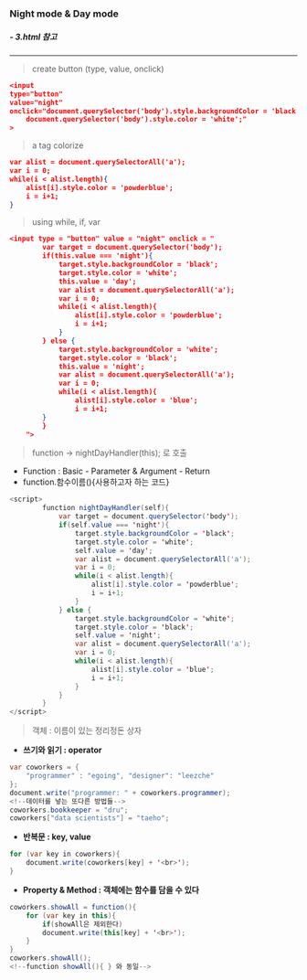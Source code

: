 ### Night mode & Day mode

##### - 3.html 참고

---

> create button (type, value, onclick)

```json
<input
type="button"
value="night"
onclick="document.querySelector('body').style.backgroundColor = 'black';
    document.querySelector('body').style.color = 'white';"
>
```

> a tag colorize

```json
var alist = document.querySelectorAll('a');
var i = 0;
while(i < alist.length){
    alist[i].style.color = 'powderblue';
    i = i+1;
}
```

> using while, if, var

```json
<input type = "button" value = "night" onclick = "
        var target = document.querySelector('body');
        if(this.value === 'night'){
            target.style.backgroundColor = 'black';
            target.style.color = 'white';
            this.value = 'day';
            var alist = document.querySelectorAll('a');
            var i = 0;
            while(i < alist.length){
                alist[i].style.color = 'powderblue';
                i = i+1;
            }
        } else {
            target.style.backgroundColor = 'white';
            target.style.color = 'black';
            this.value = 'night';
            var alist = document.querySelectorAll('a');
            var i = 0;
            while(i < alist.length){
                alist[i].style.color = 'blue';
                i = i+1;
        }
        }
    ">
```

> function -> nightDayHandler(this); 로 호출

- Function : Basic - Parameter & Argument - Return
- function.함수이름(){사용하고자 하는 코드}

```java
<script>
        function nightDayHandler(self){
            var target = document.querySelector('body');
            if(self.value === 'night'){
                target.style.backgroundColor = 'black';
                target.style.color = 'white';
                self.value = 'day';
                var alist = document.querySelectorAll('a');
                var i = 0;
                while(i < alist.length){
                    alist[i].style.color = 'powderblue';
                    i = i+1;
                }
            } else {
                target.style.backgroundColor = 'white';
                target.style.color = 'black';
                self.value = 'night';
                var alist = document.querySelectorAll('a');
                var i = 0;
                while(i < alist.length){
                    alist[i].style.color = 'blue';
                    i = i+1;
                }
            }
        }
</script>
```

> 객체 : 이름이 있는 정리정돈 상자

- <b>쓰기와 읽기 : operator</b>

```java
var coworkers = {
    "programmer" : "egoing", "designer": "leezche"
};
document.write("programmer: " + coworkers.programmer);
<!--데이터를 넣는 또다른 방법들-->
coworkers.bookkeeper = "dru";
coworkers["data scientists"] = "taeho";
```

- <b>반복문 : key, value</b>

```java
for (var key in coworkers){
    document.write(coworkers[key] + '<br>');
}
```

- <b>Property & Method : 객체에는 함수를 담을 수 있다</b>

```java
coworkers.showAll = function(){
    for (var key in this){
        if(showAll은 제외한다)
        document.write(this[key] + '<br>');
    }
}
coworkers.showAll();
<!--function showAll(){ } 와 동일-->
```
